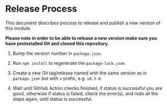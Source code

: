# Release Process

This document describes process to release and publish a new version of this module.

**Please note in order to be able to release a new version make sure you have preinstalled Git
and cloned this repository.**

1. Bump the version number in `package.json`.

2. Run `npm install` to regenerate the `package-lock.json`.

3. Create a new Git tag/release named with the same version as in `package.json` but with `v` prefix, e.g. `v0.5.0`.

4. Wait until GitHub Action checks finished, if status is successful you are good, otherwise if status is failed, check the error(s), and redo all the steps again, until status is successful.


